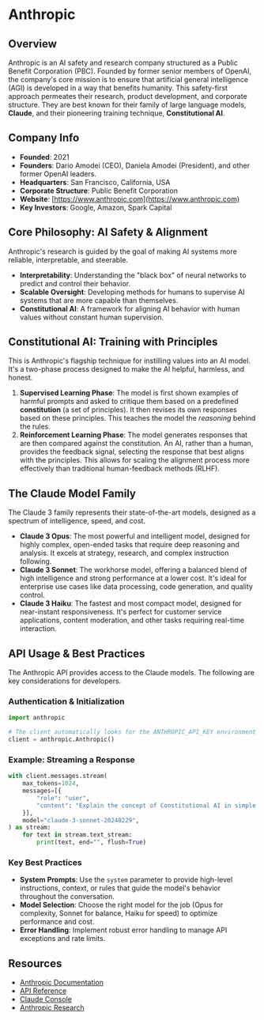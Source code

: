 # Anthropic

## Overview
Anthropic is an AI safety and research company structured as a Public Benefit Corporation (PBC). Founded by former senior members of OpenAI, the company's core mission is to ensure that artificial general intelligence (AGI) is developed in a way that benefits humanity. This safety-first approach permeates their research, product development, and corporate structure. They are best known for their family of large language models, **Claude**, and their pioneering training technique, **Constitutional AI**.

## Company Info
- **Founded**: 2021
- **Founders**: Dario Amodei (CEO), Daniela Amodei (President), and other former OpenAI leaders.
- **Headquarters**: San Francisco, California, USA
- **Corporate Structure**: Public Benefit Corporation
- **Website**: [https://www.anthropic.com](https://www.anthropic.com)
- **Key Investors**: Google, Amazon, Spark Capital

## Core Philosophy: AI Safety & Alignment
Anthropic's research is guided by the goal of making AI systems more reliable, interpretable, and steerable.
- **Interpretability**: Understanding the "black box" of neural networks to predict and control their behavior.
- **Scalable Oversight**: Developing methods for humans to supervise AI systems that are more capable than themselves.
- **Constitutional AI**: A framework for aligning AI behavior with human values without constant human supervision.

## Constitutional AI: Training with Principles
This is Anthropic's flagship technique for instilling values into an AI model. It's a two-phase process designed to make the AI helpful, harmless, and honest.
1.  **Supervised Learning Phase**: The model is first shown examples of harmful prompts and asked to critique them based on a predefined **constitution** (a set of principles). It then revises its own responses based on these principles. This teaches the model the *reasoning* behind the rules.
2.  **Reinforcement Learning Phase**: The model generates responses that are then compared against the constitution. An AI, rather than a human, provides the feedback signal, selecting the response that best aligns with the principles. This allows for scaling the alignment process more effectively than traditional human-feedback methods (RLHF).

## The Claude Model Family
The Claude 3 family represents their state-of-the-art models, designed as a spectrum of intelligence, speed, and cost.
- **Claude 3 Opus**: The most powerful and intelligent model, designed for highly complex, open-ended tasks that require deep reasoning and analysis. It excels at strategy, research, and complex instruction following.
- **Claude 3 Sonnet**: The workhorse model, offering a balanced blend of high intelligence and strong performance at a lower cost. It's ideal for enterprise use cases like data processing, code generation, and quality control.
- **Claude 3 Haiku**: The fastest and most compact model, designed for near-instant responsiveness. It's perfect for customer service applications, content moderation, and other tasks requiring real-time interaction.

## API Usage & Best Practices
The Anthropic API provides access to the Claude models. The following are key considerations for developers.

### Authentication & Initialization
```python
import anthropic

# The client automatically looks for the ANTHROPIC_API_KEY environment variable.
client = anthropic.Anthropic()
```

### Example: Streaming a Response
```python
with client.messages.stream(
    max_tokens=1024,
    messages=[{
        "role": "user", 
        "content": "Explain the concept of Constitutional AI in simple terms."
    }],
    model="claude-3-sonnet-20240229",
) as stream:
    for text in stream.text_stream:
        print(text, end="", flush=True)
```

### Key Best Practices
- **System Prompts**: Use the `system` parameter to provide high-level instructions, context, or rules that guide the model's behavior throughout the conversation.
- **Model Selection**: Choose the right model for the job (Opus for complexity, Sonnet for balance, Haiku for speed) to optimize performance and cost.
- **Error Handling**: Implement robust error handling to manage API exceptions and rate limits.

## Resources
- [Anthropic Documentation](https://docs.anthropic.com/)
- [API Reference](https://docs.anthropic.com/claude/reference/)
- [Claude Console](https://console.anthropic.com/)
- [Anthropic Research](https://www.anthropic.com/research)
